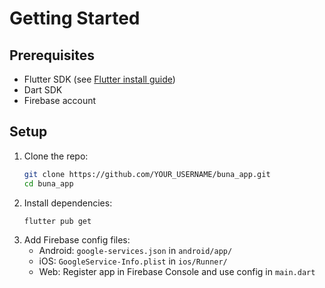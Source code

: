 # Getting Started

## Prerequisites
- Flutter SDK (see [Flutter install guide](https://docs.flutter.dev/get-started/install))
- Dart SDK
- Firebase account

## Setup
1. Clone the repo:
   ```sh
   git clone https://github.com/YOUR_USERNAME/buna_app.git
   cd buna_app
   ```
2. Install dependencies:
   ```sh
   flutter pub get
   ```
3. Add Firebase config files:
   - Android: `google-services.json` in `android/app/`
   - iOS: `GoogleService-Info.plist` in `ios/Runner/`
   - Web: Register app in Firebase Console and use config in `main.dart`
